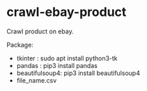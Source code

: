 # crawl-ebay-product

Crawl product on ebay.

Package:
- tkinter : sudo apt install python3-tk
- pandas : pip3 install pandas
- beautifulsoup4: pip3 install beautifulsoup4
- file_name.csv
